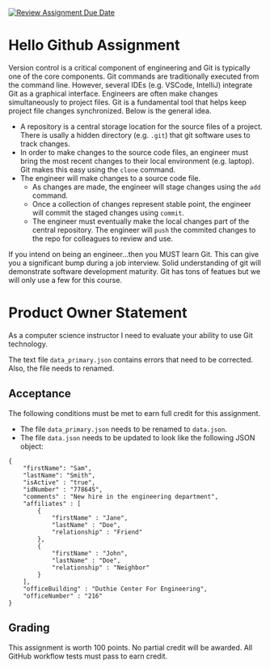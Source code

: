 [![Review Assignment Due Date](https://classroom.github.com/assets/deadline-readme-button-24ddc0f5d75046c5622901739e7c5dd533143b0c8e959d652212380cedb1ea36.svg)](https://classroom.github.com/a/zv3VhpiQ)
# Hello Github Assignment

Version control is a critical component of engineering and Git is typically one of the core components. Git commands are traditionally executed from the command line.  However, several IDEs (e.g. VSCode, IntelliJ) integrate Git as a graphical interface. Engineers are often make changes simultaneously to project files.  Git is a fundamental tool that helps keep project file changes synchronized.  Below is the general idea.

* A repository is a central storage location for the source files of a project. There is usally a hidden directory (e.g. `.git`) that git software uses to track changes.
* In order to make changes to the source code files, an engineer must bring the most recent changes to their local environment (e.g. laptop).  Git makes this easy using the `clone` command.
* The engineer will make changes to a source code file. 
    * As changes are made, the engineer will stage changes using the `add` command.
    * Once a collection of changes represent stable point, the engineer will commit the staged changes using `commit`.
    * The engineer must eventually make the local changes part of the central repository.  The engineer will `push` the commited changes to the repo for colleagues to review and use.

If you intend on being an engineer...then you MUST learn Git. This can give you a significant bump during a job interview. Solid understanding of git will demonstrate software development maturity. Git has tons of featues but we will only use a few for this course.

# Product Owner Statement

As a computer science instructor I need to evaluate your ability to use Git technology.

The text file `data_primary.json` contains errors that need to be corrected.  Also, the file needs to renamed.

## Acceptance 
The following conditions must be met to earn full credit for this assignment.

* The file `data_primary.json` needs to be renamed to `data.json`.
* The file `data.json` needs to be updated to look like the following JSON object:
```
{
    "firstName": "Sam",
    "lastName": "Smith",
    "isActive" : "true",
    "idNumber" : "778645",
    "comments" : "New hire in the engineering department",
    "affiliates" : [
        {
            "firstName" : "Jane",
            "lastName" : "Doe",
            "relationship" : "Friend"
        },
        {
            "firstName" : "John",
            "lastName" : "Doe",
            "relationship" : "Neighbor"
        }
    ],
    "officeBuilding" : "Duthie Center For Engineering",
    "officeNumber" : "216"
}

```

## Grading
This assignment is worth 100 points.  No partial credit will be awarded.  All GitHub workflow tests must pass to earn credit. 